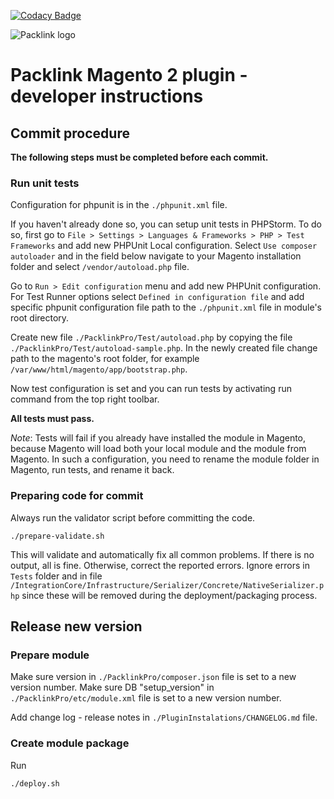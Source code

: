 [![Codacy Badge](https://app.codacy.com/project/badge/Grade/0bafe9b01abc40cda98e6564b6816246)](https://www.codacy.com/gh/packlink-dev/magento2_module?utm_source=github.com&amp;utm_medium=referral&amp;utm_content=packlink-dev/magento2_module&amp;utm_campaign=Badge_Grade)

![Packlink logo](https://cdn.packlink.com/apps/giger/logos/packlink-pro.png)

# Packlink Magento 2 plugin - developer instructions

## Commit procedure
**The following steps must be completed before each commit.**

### Run unit tests
Configuration for phpunit is in the `./phpunit.xml` file.

If you haven't already done so, you can setup unit tests in PHPStorm.
To do so, first go to `File > Settings > Languages & Frameworks > PHP > Test Frameworks` and 
add new PHPUnit Local configuration. Select `Use composer autoloader` and in the field below navigate to your Magento 
installation folder and select `/vendor/autoload.php` file.

Go to `Run > Edit configuration` menu and add new PHPUnit configuration. 
For Test Runner options select `Defined in configuration file` and add specific phpunit configuration 
file path to the `./phpunit.xml` file in module's root directory.

Create new file `./PacklinkPro/Test/autoload.php` by copying the file
`./PacklinkPro/Test/autoload-sample.php`. In the newly created file change path to the magento's root folder,
for example `/var/www/html/magento/app/bootstrap.php`.

Now test configuration is set and you can run tests by activating run command from the 
top right toolbar. 

**All tests must pass.**

*Note*: Tests will fail if you already have installed the module in Magento, because Magento will load both your local 
module and the module from Magento. In such a configuration, you need to rename the module folder in Magento,
run tests, and rename it back.

### Preparing code for commit
Always run the validator script before committing the code.

```
./prepare-validate.sh

```
This will validate and automatically fix all common problems. 
If there is no output, all is fine. Otherwise, correct the reported errors. 
Ignore errors in `Tests` folder and in file `/IntegrationCore/Infrastructure/Serializer/Concrete/NativeSerializer.php` 
since these will be removed during the deployment/packaging process.

## Release new version

### Prepare module
Make sure version in `./PacklinkPro/composer.json` file is set to a new version number.
Make sure DB "setup_version" in `./PacklinkPro/etc/module.xml` file is set to a new version number.

Add change log - release notes in `./PluginInstalations/CHANGELOG.md` file.

### Create module package
Run 
```
./deploy.sh
```

